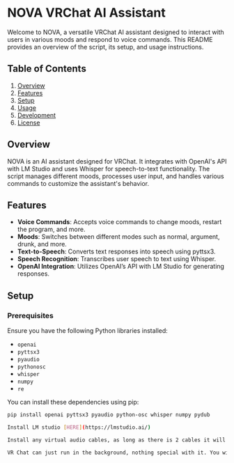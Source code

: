 # NOVA VRChat AI Assistant

Welcome to NOVA, a versatile VRChat AI assistant designed to interact with users in various moods and respond to voice commands. This README provides an overview of the script, its setup, and usage instructions.

## Table of Contents

1. [Overview](#overview)
2. [Features](#features)
3. [Setup](#setup)
4. [Usage](#usage)
5. [Development](#development)
6. [License](#license)

## Overview

NOVA is an AI assistant designed for VRChat. It integrates with OpenAI's API with LM Studio and uses Whisper for speech-to-text functionality. The script manages different moods, processes user input, and handles various commands to customize the assistant's behavior.

## Features

- **Voice Commands**: Accepts voice commands to change moods, restart the program, and more.
- **Moods**: Switches between different modes such as normal, argument, drunk, and more.
- **Text-to-Speech**: Converts text responses into speech using pyttsx3.
- **Speech Recognition**: Transcribes user speech to text using Whisper.
- **OpenAI Integration**: Utilizes OpenAI’s API with LM Studio for generating responses.

## Setup

### Prerequisites

Ensure you have the following Python libraries installed:

- `openai`
- `pyttsx3`
- `pyaudio`
- `pythonosc`
- `whisper`
- `numpy`
- `re`

You can install these dependencies using pip:

```sh
pip install openai pyttsx3 pyaudio python-osc whisper numpy pydub

Install LM studio [HERE](https://lmstudio.ai/)

Install any virtual audio cables, as long as there is 2 cables it will work. I used [Vertual Audio Cable A+B](https://shop.vb-audio.com/en/win-apps/12-vb-cable-ab.html?SubmitCurrency=1&id_currency=1) But this option is donationwhere so you have to pay for it.

VR Chat can just run in the background, nothing special with it. You will need to set the input mic to audio cable B and set your computer's default output to cable A.
